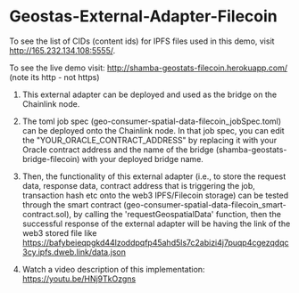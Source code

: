 # Geostas-External-Adapter-Filecoin


To see the list of CIDs (content ids) for IPFS files used in this demo, visit http://165.232.134.108:5555/.

To see the live demo visit:  http://shamba-geostats-filecoin.herokuapp.com/    (note its http  - not https)

1. This external adapter can be deployed and used as the bridge on the Chainlink node. 

2. The toml job spec (geo-consumer-spatial-data-filecoin_jobSpec.toml) can be deployed onto the Chainlink node. In that job spec, you can edit the "YOUR_ORACLE_CONTRACT_ADDRESS" by replacing it with your Oracle contract address and the name of the bridge (shamba-geostats-bridge-filecoin) with your deployed bridge name.

3. Then, the functionality of this external adapter (i.e., to store the request data, response data, contract address that is triggering the job, transaction hash etc onto the web3 IPFS/Filecoin storage) can be tested through the smart contract (geo-consumer-spatial-data-filecoin_smart-contract.sol), by calling the 'requestGeospatialData' function, then the successful response of the external adapter will be having the link of the web3 stored file like 
https://bafybeieqpgkd44lzoddpqfp45ahd5ls7c2abizi4j7puqp4cgezqdqc3cy.ipfs.dweb.link/data.json

4. Watch a video description of this implementation:  https://youtu.be/HNj9TkOzgns